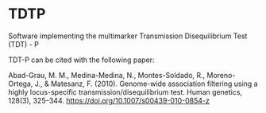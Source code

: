 # TDTP
Software implementing the multimarker Transmission Disequilibrium Test (TDT) - P

TDT-P can be cited with the following paper:

Abad-Grau, M. M., Medina-Medina, N., Montes-Soldado, R., Moreno-Ortega, J., & Matesanz, F. (2010). Genome-wide association filtering using a highly locus-specific transmission/disequilibrium test. Human genetics, 128(3), 325–344. https://doi.org/10.1007/s00439-010-0854-z
